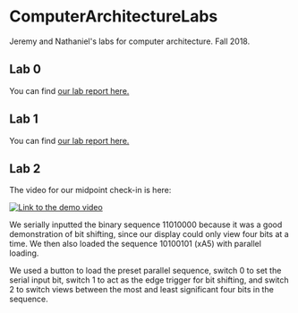 # ComputerArchitectureLabs
Jeremy and Nathaniel's labs for computer architecture. Fall 2018.

## Lab 0

You can find [our lab report here.](https://github.com/jeremycryan/ComputerArchitectureLabs/blob/master/Lab0/0Lab_report.md)

## Lab 1

You can find [our lab report here.](https://github.com/jeremycryan/ComputerArchitectureLabs/blob/master/Lab1/report.md)

## Lab 2

The video for our midpoint check-in is here:

[![Link to the demo video](https://img.youtube.com/vi/HMa1pN-8iqU/0.jpg)](https://www.youtube.com/watch?v=HMa1pN-8iqU)

We serially inputted the binary sequence 11010000 because it was a good demonstration of bit shifting, since our display could only view four bits at a time. We then also loaded the sequence 10100101 (xA5) with parallel loading.

We used a button to load the preset parallel sequence, switch 0 to set the serial input bit, switch 1 to act as the edge trigger for bit shifting, and switch 2 to switch views between the most and least significant four bits in the sequence.
